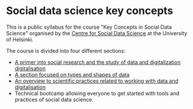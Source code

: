 # Social data science key concepts

This is a public syllabus for the course "Key Concepts in Social Data Science" organised by the [Centre for Social Data Science](https://www2.helsinki.fi/en/faculty-of-social-sciences/centre-for-social-data-science-csds) at the University of Helsinki.

The course is divided into four different sections:
* [A primer into social research and the study of data and digitalization digitalisation](social)
* [A section focused on types and shapes of data](data)
* [An overview to scientific practices related to working with data and digitalisation](science)
* Technical bootcamp allowing everyone to get started with tools and practices of social data science.
